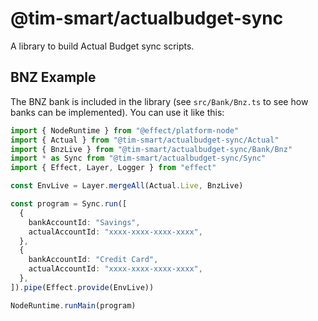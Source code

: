 # @tim-smart/actualbudget-sync

A library to build Actual Budget sync scripts.

## BNZ Example

The BNZ bank is included in the library (see `src/Bank/Bnz.ts` to see how banks
can be implemented). You can use it like this:

```ts
import { NodeRuntime } from "@effect/platform-node"
import { Actual } from "@tim-smart/actualbudget-sync/Actual"
import { BnzLive } from "@tim-smart/actualbudget-sync/Bank/Bnz"
import * as Sync from "@tim-smart/actualbudget-sync/Sync"
import { Effect, Layer, Logger } from "effect"

const EnvLive = Layer.mergeAll(Actual.Live, BnzLive)

const program = Sync.run([
  {
    bankAccountId: "Savings",
    actualAccountId: "xxxx-xxxx-xxxx-xxxx",
  },
  {
    bankAccountId: "Credit Card",
    actualAccountId: "xxxx-xxxx-xxxx-xxxx",
  },
]).pipe(Effect.provide(EnvLive))

NodeRuntime.runMain(program)
```
